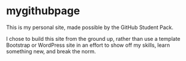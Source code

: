 # mygithubpage

This is my personal site, made possible by the GitHub Student Pack.

I chose to build this site from the ground up, rather than use a template Bootstrap or WordPress site in an effort
to show off my skills, learn something new, and break the norm.